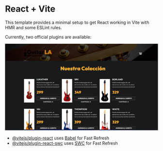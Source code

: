 # React + Vite

This template provides a minimal setup to get React working in Vite with HMR and some ESLint rules.

Currently, two official plugins are available:

![Example Image](public/example.png)

- [@vitejs/plugin-react](https://github.com/vitejs/vite-plugin-react/blob/main/packages/plugin-react/README.md) uses [Babel](https://babeljs.io/) for Fast Refresh
- [@vitejs/plugin-react-swc](https://github.com/vitejs/vite-plugin-react-swc) uses [SWC](https://swc.rs/) for Fast Refresh
